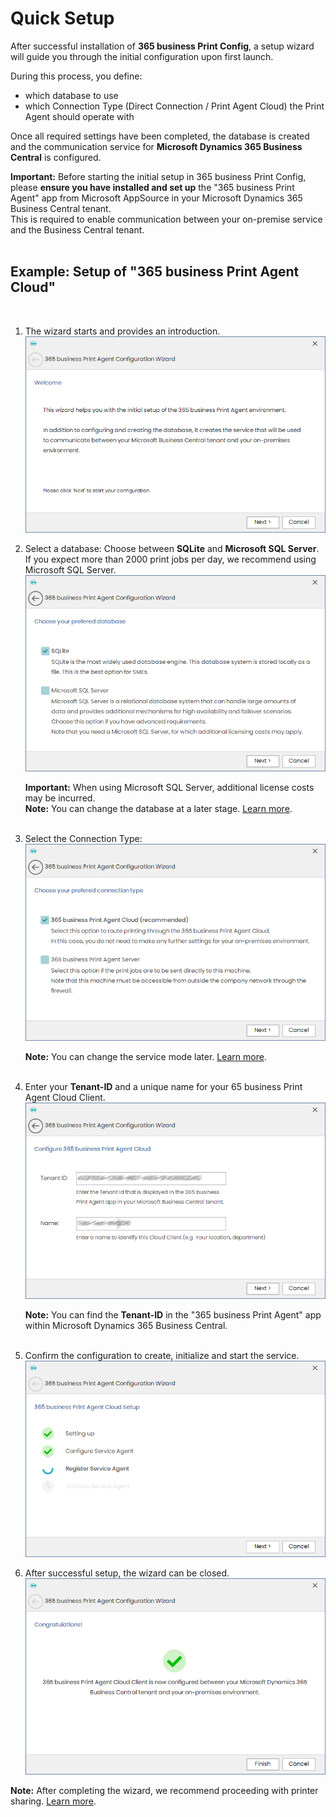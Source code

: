 # Quick Setup

After successful installation of **365 business Print Config**, a setup wizard will guide you through the initial configuration upon first launch.

During this process, you define:
- which database to use
- which Connection Type (Direct Connection / Print Agent Cloud) the Print Agent should operate with

Once all required settings have been completed, the database is created and the communication service for **Microsoft Dynamics 365 Business Central** is configured.

<div class="alert alert-notice">
    <i class="fa-light fa-hand-point-up fa-lg" style="--fa-secondary-color: #FF0000; --fa-primary-color: #111111; --fa-secondary-opacity: 0.7"></i> <strong>Important:</strong>
	Before starting the initial setup in 365 business Print Config, please <b>ensure you have installed and set up</b> the "365 business Print Agent" app from Microsoft AppSource in your Microsoft Dynamics 365 Business Central tenant.<br/>
    This is required to enable communication between your on-premise service and the Business Central tenant.
</div>
<br/>


## Example: Setup of "365 business Print Agent Cloud"

<br/>

1. The wizard starts and provides an introduction.<br/>
   ![Intro](/assets/images/365-business-print-agent/config-tool/wizard/wizard1_en.PNG) 

2. Select a database:
   Choose between **SQLite** and **Microsoft SQL Server**. If you expect more than 2000 print jobs per day, we recommend using Microsoft SQL Server.<br/>
   ![Database](/assets/images/365-business-print-agent/config-tool/wizard/wizard2_en.PNG) 

   <div class="alert alert-notice">
       <i class="fa-light fa-hand-point-up fa-lg" style="--fa-secondary-color: #FF0000; --fa-primary-color: #111111; --fa-secondary-opacity: 0.7"></i> <strong>Important:</strong>
	   When using Microsoft SQL Server, additional license costs may be incurred.
   </div>
   
   <div class="alert alert-info">
       <i class="fa-duotone fa-thin fa-lightbulb fa-lg" style="--fa-secondary-color: #00b7c3; --fa-primary-color: #111111;"></i> <strong>Note:</strong>
	   You can change the database at a later stage. <a href="print-agent-config-databases.md">Learn more</a>.
   </div><br/>

3. Select the Connection Type:<br>
   ![CloudClient](/assets/images/365-business-print-agent/config-tool/wizard/wizard3_en.PNG) 
   
   <div class="alert alert-info">
       <i class="fa-duotone fa-thin fa-lightbulb fa-lg" style="--fa-secondary-color: #00b7c3; --fa-primary-color: #111111;"></i> <strong>Note:</strong>
	   You can change the service mode later. <a href="print-agent-config-connections.md">Learn more</a>.
   </div><br/>

4. Enter your **Tenant-ID** and a unique name for your 65 business Print Agent Cloud Client.<br>
   ![CloudClient](/assets/images/365-business-print-agent/config-tool/wizard/wizard4-cloud_en.PNG) 
   
   <div class="alert alert-info">
       <i class="fa-duotone fa-thin fa-lightbulb fa-lg" style="--fa-secondary-color: #00b7c3; --fa-primary-color: #111111;"></i> <strong>Note:</strong>
	   You can find the <b>Tenant-ID</b> in the "365 business Print Agent" app within Microsoft Dynamics 365 Business Central.
   </div><br/>

5. Confirm the configuration to create, initialize and start the service.<br>
   ![CloudClient](/assets/images/365-business-print-agent/config-tool/wizard/wizard5-cloud_en.PNG) 

6. After successful setup, the wizard can be closed.<br/>
   ![CloudClient](/assets/images/365-business-print-agent/config-tool/wizard/wizard6-cloud_en.PNG) 

<div class="alert alert-info">
    <i class="fa-duotone fa-thin fa-lightbulb fa-lg" style="--fa-secondary-color: #00b7c3; --fa-primary-color: #111111;"></i> <strong>Note:</strong>
	After completing the wizard, we recommend proceeding with printer sharing. <a href="print-agent-config-printers.md">Learn more</a>.
</div><br/>